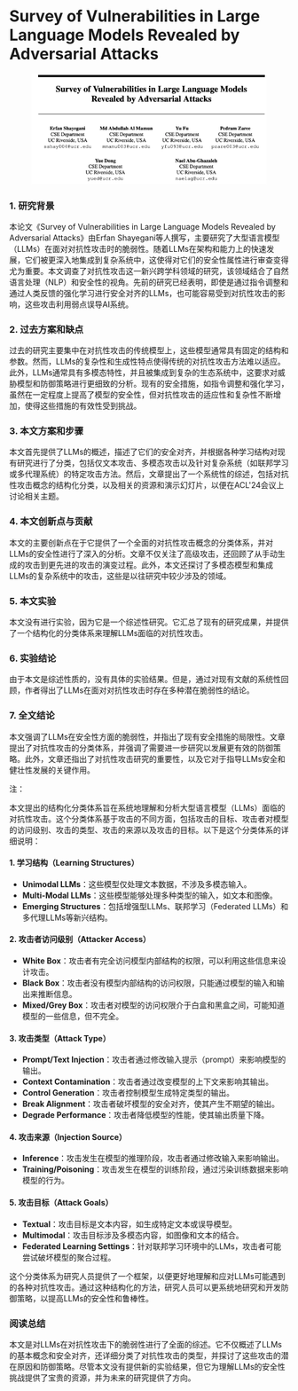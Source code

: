 # Survey of Vulnerabilities in Large Language Models Revealed by Adversarial Attacks

<figure><img src="../.gitbook/assets/image (13) (1) (1) (1) (1).png" alt=""><figcaption></figcaption></figure>

### 1. 研究背景

本论文《Survey of Vulnerabilities in Large Language Models Revealed by Adversarial Attacks》由Erfan Shayegani等人撰写，主要研究了大型语言模型（LLMs）在面对对抗性攻击时的脆弱性。随着LLMs在架构和能力上的快速发展，它们被更深入地集成到复杂系统中，这使得对它们的安全性属性进行审查变得尤为重要。本文调查了对抗性攻击这一新兴跨学科领域的研究，该领域结合了自然语言处理（NLP）和安全性的视角。先前的研究已经表明，即使是通过指令调整和通过人类反馈的强化学习进行安全对齐的LLMs，也可能容易受到对抗性攻击的影响，这些攻击利用弱点误导AI系统。

### 2. 过去方案和缺点

过去的研究主要集中在对抗性攻击的传统模型上，这些模型通常具有固定的结构和参数。然而，LLMs的复杂性和生成性特点使得传统的对抗性攻击方法难以适应。此外，LLMs通常具有多模态特性，并且被集成到复杂的生态系统中，这要求对威胁模型和防御策略进行更细致的分析。现有的安全措施，如指令调整和强化学习，虽然在一定程度上提高了模型的安全性，但对抗性攻击的适应性和复杂性不断增加，使得这些措施的有效性受到挑战。

### 3. 本文方案和步骤

本文首先提供了LLMs的概述，描述了它们的安全对齐，并根据各种学习结构对现有研究进行了分类，包括仅文本攻击、多模态攻击以及针对复杂系统（如联邦学习或多代理系统）的特定攻击方法。然后，文章提出了一个系统性的综述，包括对抗性攻击概念的结构化分类，以及相关的资源和演示幻灯片，以便在ACL'24会议上讨论相关主题。

### 4. 本文创新点与贡献

本文的主要创新点在于它提供了一个全面的对抗性攻击概念的分类体系，并对LLMs的安全性进行了深入的分析。文章不仅关注了高级攻击，还回顾了从手动生成的攻击到更先进的攻击的演变过程。此外，本文还探讨了多模态模型和集成LLMs的复杂系统中的攻击，这些是以往研究中较少涉及的领域。

### 5. 本文实验

本文没有进行实验，因为它是一个综述性研究。它汇总了现有的研究成果，并提供了一个结构化的分类体系来理解LLMs面临的对抗性攻击。

### 6. 实验结论

由于本文是综述性质的，没有具体的实验结果。但是，通过对现有文献的系统性回顾，作者得出了LLMs在面对对抗性攻击时存在多种潜在脆弱性的结论。

### 7. 全文结论

本文强调了LLMs在安全性方面的脆弱性，并指出了现有安全措施的局限性。文章提出了对抗性攻击的分类体系，并强调了需要进一步研究以发展更有效的防御策略。此外，文章还指出了对抗性攻击研究的重要性，以及它对于指导LLMs安全和健壮性发展的关键作用。



注：

本文提出的结构化分类体系旨在系统地理解和分析大型语言模型（LLMs）面临的对抗性攻击。这个分类体系基于攻击的不同方面，包括攻击的目标、攻击者对模型的访问级别、攻击的类型、攻击的来源以及攻击的目标。以下是这个分类体系的详细说明：

#### 1. 学习结构（Learning Structures）

* **Unimodal LLMs**：这些模型仅处理文本数据，不涉及多模态输入。
* **Multi-Modal LLMs**：这些模型能够处理多种类型的输入，如文本和图像。
* **Emerging Structures**：包括增强型LLMs、联邦学习（Federated LLMs）和多代理LLMs等新兴结构。

#### 2. 攻击者访问级别（Attacker Access）

* **White Box**：攻击者有完全访问模型内部结构的权限，可以利用这些信息来设计攻击。
* **Black Box**：攻击者没有模型内部结构的访问权限，只能通过模型的输入和输出来推断信息。
* **Mixed/Grey Box**：攻击者对模型的访问权限介于白盒和黑盒之间，可能知道模型的一些信息，但不完全。

#### 3. 攻击类型（Attack Type）

* **Prompt/Text Injection**：攻击者通过修改输入提示（prompt）来影响模型的输出。
* **Context Contamination**：攻击者通过改变模型的上下文来影响其输出。
* **Control Generation**：攻击者控制模型生成特定类型的输出。
* **Break Alignment**：攻击者破坏模型的安全对齐，使其产生不期望的输出。
* **Degrade Performance**：攻击者降低模型的性能，使其输出质量下降。

#### 4. 攻击来源（Injection Source）

* **Inference**：攻击发生在模型的推理阶段，攻击者通过修改输入来影响输出。
* **Training/Poisoning**：攻击发生在模型的训练阶段，通过污染训练数据来影响模型的行为。

#### 5. 攻击目标（Attack Goals）

* **Textual**：攻击目标是文本内容，如生成特定文本或误导模型。
* **Multimodal**：攻击目标涉及多模态内容，如图像和文本的结合。
* **Federated Learning Settings**：针对联邦学习环境中的LLMs，攻击者可能尝试破坏模型的聚合过程。

这个分类体系为研究人员提供了一个框架，以便更好地理解和应对LLMs可能遇到的各种对抗性攻击。通过这种结构化的方法，研究人员可以更系统地研究和开发防御策略，以提高LLMs的安全性和鲁棒性。



### 阅读总结

本文是对LLMs在对抗性攻击下的脆弱性进行了全面的综述。它不仅概述了LLMs的基本概念和安全对齐，还详细分类了对抗性攻击的类型，并探讨了这些攻击的潜在原因和防御策略。尽管本文没有提供新的实验结果，但它为理解LLMs的安全性挑战提供了宝贵的资源，并为未来的研究提供了方向。



